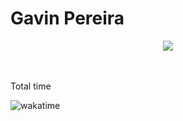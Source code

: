 # Gavin Pereira

<center>
    <img src="https://ik.imagekit.io/gavin/gavinpereira/tr:w-900/gavin-pereira.gif">
</center>

<br>
<br>

Total time<br>

![wakatime](https://wakatime.com/badge/github/pexeixv/gavinpereira.svg)
